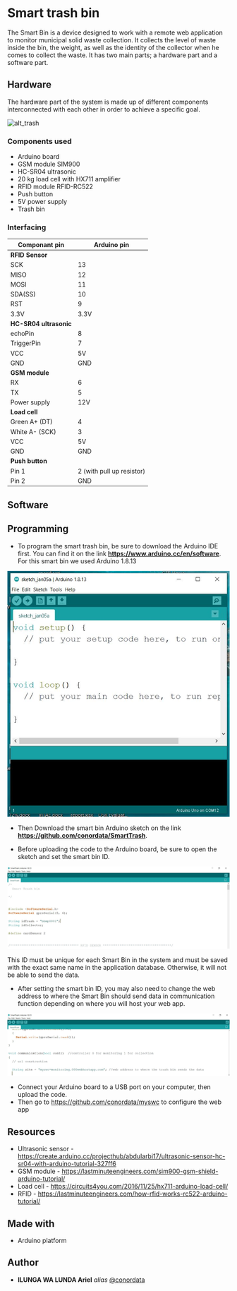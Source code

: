 # Smart trash bin

The Smart Bin is a device designed to work with a remote web application to monitor municipal solid waste collection. It collects the level of waste inside the bin, the weight, as well as the identity of the collector when he comes to collect the waste. It has two main parts; a hardware part and a software part.

## Hardware

The hardware part of the system is made up of different components interconnected with each other in order to achieve a specific goal.

![alt_trash](img/trash.jpg)

### Components used

- Arduino board
- GSM module SIM900
- HC-SR04 ultrasonic
- 20 kg load cell with HX711 amplifier
- RFID module RFID-RC522
- Push button
- 5V power supply
- Trash bin

### Interfacing 

| **Componant pin** 		| **Arduino pin** 		|
|-------------------------------|-------------------------------|
| **RFID Sensor**      		|  		               	|
| SCK               		| 13		               	|
| MISO              		| 12  		             	|
| MOSI              		| 11  		             	|
| SDA(SS)           		| 10     	          	|
| RST               		| 9      	          	|
| 3.3V				| 3.3V				|
| **HC-SR04 ultrasonic**	|         	        	|
| echoPin           		| 8       	         	|
| TriggerPin        		| 7       	         	|
| VCC				| 5V				|
| GND				| GND				|
| **GSM module**		|				|
| RX				| 6  				|
| TX				| 5				|
| Power supply			| 12V				|	
| **Load cell**        		|   	  	            	|
| Green A+ (DT)			| 4				|
| White A- (SCK)    		| 3        	        	|
| VCC				| 5V				|
| GND				| GND				|
| **Push button**		|				|
| Pin 1				| 2 (with pull up resistor)	|
| Pin 2				| GND				|

## Software

## Programming

- To program the smart trash bin, be sure to download the Arduino IDE first. You can find it on the link **https://www.arduino.cc/en/software**. 
For this smart bin we used Arduino 1.8.13

![alt_IDE](img/IDE.jpg)

- Then Download the smart bin Arduino sketch on the link **https://github.com/conordata/SmartTrash**.

- Before uploading the code to the Arduino board, be sure to open the sketch and set the smart bin ID. 

![alt_ID](img/ID.jpg)

This ID must be unique for each Smart Bin in the system and must be saved with the exact same name in the application database. Otherwise, it will not be able to send the data.

- After setting the smart bin ID, you may also need to change the web address to where the Smart Bin should send data in communication function depending on where you will host your web app. 

![alt_site](img/site.jpg)

- Connect your Arduino board to a USB port on your computer, then upload the code.
- Then go to https://github.com/conordata/myswc to configure the web app

## Resources

- Ultrasonic sensor - https://create.arduino.cc/projecthub/abdularbi17/ultrasonic-sensor-hc-sr04-with-arduino-tutorial-327ff6
- GSM module - https://lastminuteengineers.com/sim900-gsm-shield-arduino-tutorial/
- Load cell - https://circuits4you.com/2016/11/25/hx711-arduino-load-cell/
- RFID - https://lastminuteengineers.com/how-rfid-works-rc522-arduino-tutorial/

## Made with

- Arduino platform

## Author

* **ILUNGA WA LUNDA Ariel** _alias_ [@conordata](https://github.com/conordata)


 
